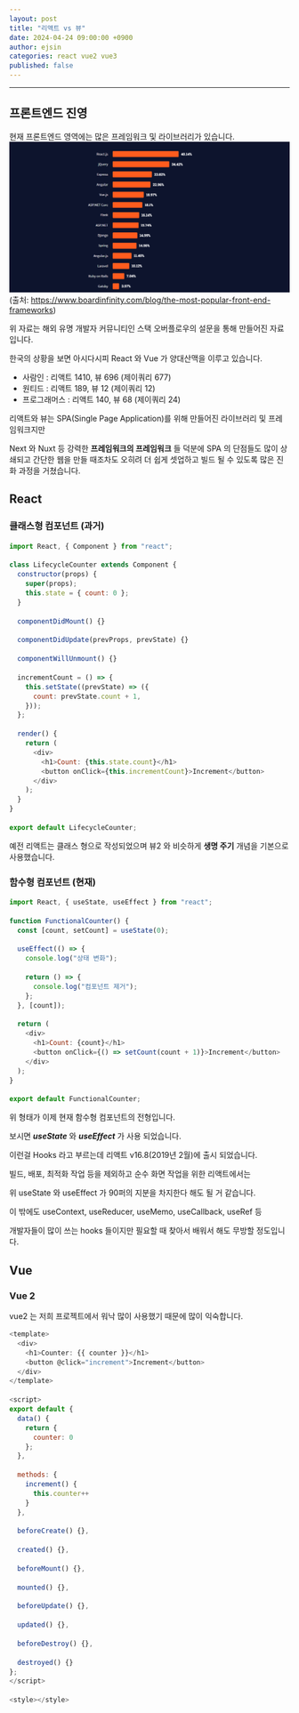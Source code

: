 ```yaml
---
layout: post
title: "리액트 vs 뷰"
date: 2024-04-24 09:00:00 +0900
author: ejsin
categories: react vue2 vue3
published: false
---
```


<hr>

## 프론트엔드 진영

현재 프론트엔드 영역에는 많은 프레임워크 및 라이브러리가 있습니다.
![ranking](/assets/images/ejsin/react_vs_vue/ranking.png)
(출처: https://www.boardinfinity.com/blog/the-most-popular-front-end-frameworks)

위 자료는 해외 유명 개발자 커뮤니티인 스택 오버플로우의 설문을 통해 만들어진 자료입니다.

한국의 상황을 보면 아시다시피 React 와 Vue 가 양대산맥을 이루고 있습니다.

- 사람인 : 리액트 1410, 뷰 696 (제이쿼리 677)
- 원티드 : 리액트 189, 뷰 12 (제이쿼리 12)
- 프로그래머스 : 리액트 140, 뷰 68 (제이쿼리 24)

리액트와 뷰는 SPA(Single Page Application)를 위해 만들어진 라이브러리 및 프레임워크지만

Next 와 Nuxt 등 강력한 **프레임워크의 프레임워크** 들 덕분에 SPA 의 단점들도 많이 상쇄되고 간단한 웹을 만들 때조차도 오히려 더 쉽게 셋업하고 빌드 될 수 있도록 많은 진화 과정을 거쳤습니다.

## React

### 클래스형 컴포넌트 (과거)

```javascript
import React, { Component } from "react";

class LifecycleCounter extends Component {
  constructor(props) {
    super(props);
    this.state = { count: 0 };
  }

  componentDidMount() {}

  componentDidUpdate(prevProps, prevState) {}

  componentWillUnmount() {}

  incrementCount = () => {
    this.setState((prevState) => ({
      count: prevState.count + 1,
    }));
  };

  render() {
    return (
      <div>
        <h1>Count: {this.state.count}</h1>
        <button onClick={this.incrementCount}>Increment</button>
      </div>
    );
  }
}

export default LifecycleCounter;
```

예전 리액트는 클래스 형으로 작성되었으며 뷰2 와 비슷하게 **생명 주기** 개념을 기본으로 사용했습니다.

### 함수형 컴포넌트 (현재)

```js
import React, { useState, useEffect } from "react";

function FunctionalCounter() {
  const [count, setCount] = useState(0);

  useEffect(() => {
    console.log("상태 변화");

    return () => {
      console.log("컴포넌트 제거");
    };
  }, [count]);

  return (
    <div>
      <h1>Count: {count}</h1>
      <button onClick={() => setCount(count + 1)}>Increment</button>
    </div>
  );
}

export default FunctionalCounter;
```

위 형태가 이제 현재 함수형 컴포넌트의 전형입니다.

보시면 **_useState_** 와 **_useEffect_** 가 사용 되었습니다.

이런걸 Hooks 라고 부르는데 리액트 v16.8(2019년 2월)에 출시 되었습니다.

빌드, 배포, 최적화 작업 등을 제외하고 순수 화면 작업을 위한 리액트에서는

위 useState 와 useEffect 가 90퍼의 지분을 차지한다 해도 될 거 같습니다.

이 밖에도 useContext, useReducer, useMemo, useCallback, useRef 등

개발자들이 많이 쓰는 hooks 들이지만 필요할 때 찾아서 배워서 해도 무방할 정도입니다.

## Vue

### Vue 2

vue2 는 저희 프로젝트에서 워낙 많이 사용했기 때문에 많이 익숙합니다.

```js
<template>
  <div>
    <h1>Counter: {{ counter }}</h1>
    <button @click="increment">Increment</button>
  </div>
</template>

<script>
export default {
  data() {
    return {
      counter: 0
    };
  },

  methods: {
    increment() {
      this.counter++
    }
  },

  beforeCreate() {},

  created() {},

  beforeMount() {},

  mounted() {},

  beforeUpdate() {},

  updated() {},

  beforeDestroy() {},

  destroyed() {}
};
</script>

<style></style>
```
